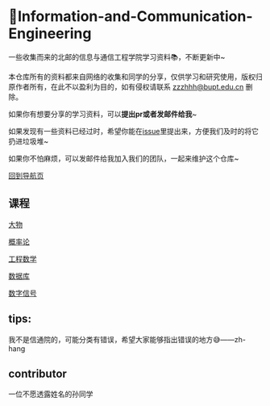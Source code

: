 # 📡Information-and-Communication-Engineering
一些收集而来的北邮的信息与通信工程学院学习资料📚，不断更新中~

本仓库所有的资料都来自网络的收集和同学的分享，仅供学习和研究使用，版权归原作者所有，在此不以盈利为目的，如有侵权请联系 [zzzhhh@bupt.edu.cn](https://github.com/BUPT-study-materials/BUPTStudyMaterials/blob/main/zzzhhh@bupt.edu.cn) 删除。

如果你有想要分享的学习资料，可以**提出pr或者发邮件给我**~

如果发现有一些资料已经过时，希望你能在[issue](https://github.com/BUPT-study-materials/BUPTStudyMaterials/issues)里提出来，方便我们及时的将它扔进垃圾堆~

如果你不怕麻烦，可以发邮件给我加入我们的团队，一起来维护这个仓库~

[回到导航页](https://github.com/BUPT-study-materials/BUPTStudyMaterials)

## 课程

[大物](大物/)

[概率论](概率论/)

[工程数学](工程数学/)

[数据库](数据库/)

[数字信号](数字信号/)

## tips:

我不是信通院的，可能分类有错误，希望大家能够指出错误的地方😅——zh-hang

## contributor

一位不愿透露姓名的孙同学
